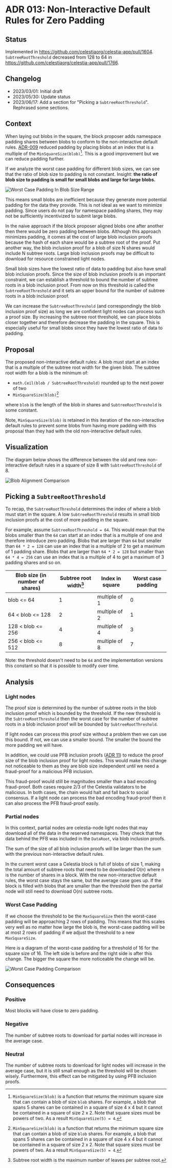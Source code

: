 # ADR 013: Non-Interactive Default Rules for Zero Padding

## Status

Implemented in <https://github.com/celestiaorg/celestia-app/pull/1604>. `SubtreeRootThreshold` decreased from 128 to 64 in <https://github.com/celestiaorg/celestia-app/pull/1766>.

## Changelog

- 2023/03/01: Initial draft
- 2023/05/30: Update status
- 2023/06/17: Add a section for "Picking a `SubtreeRootThreshold`". Rephrased some sections.

## Context

When laying out blobs in the square, the block proposer adds namespace padding shares between blobs to conform to the non-interactive default rules. [ADR-009](./adr-009-non-interactive-default-rules-for-reduced-padding.md) reduced padding by placing blobs at an index that is a multiple of the `MinSquareSize(blob)`[^1]. This is a good improvement but we can reduce padding further.

If we analyze the worst case padding for different blob sizes, we can see that the ratio of blob size to padding is not constant. Insight: **the ratio of blob size to padding is small for small blobs and large for large blobs.**

![Worst Case Padding In Blob Size Range](./assets/adr013/worst-case-padding-in-blob-size-range.png)

This means small blobs are inefficient because they generate more potential padding for the data they provide. This is not ideal as we want to minimize padding. Since users do not pay for namespace padding shares, they may not be sufficiently incentivized to submit large blobs.

In the naive approach if the block proposer aligned blobs one after another then there would be zero padding between blobs. Although this approach minimizes padding, it comes at the cost of large blob inclusion proofs because the hash of each share would be a subtree root of the proof. Put another way, the blob inclusion proof for a blob of size N shares would include N subtree roots. Large blob inclusion proofs may be difficult to download for resource constrained light nodes.

Small blob sizes have the lowest ratio of data to padding but also have small blob inclusion proofs. Since the size of blob inclusion proofs is an important constraint, we can establish a threshold to bound the number of subtree roots in a blob inclusion proof. From now on this threshold is called the `SubtreeRootThreshold` and it sets an upper bound for the number of subtree roots in a blob inclusion proof.

We can increase the `SubtreeRootThreshold` (and correspondingly the blob inclusion proof size) as long we are confident light nodes can process such a proof size. By increasing the subtree root threshold, we can place blobs closer together and therefore decrease the padding in the square. This is especially useful for small blobs since they have the lowest ratio of data to padding.

## Proposal

The proposed non-interactive default rules: A blob must start at an index that is a multiple of the subtree root width for the given blob. The subtree root width for a blob is the minimum of:

- `math.Ceil(blob / SubtreeRootThreshold)` rounded up to the next power of two
- `MinSquareSize(blob)`[^1]

where `blob` is the length of the blob in shares and `SubtreeRootThreshold` is some constant.

Note, `MinSquareSize(blob)` is retained in this iteration of the non-interactive default rules to prevent some blobs from having more padding with this proposal than they had with the old non-interactive default rules.

## Visualization

The diagram below shows the difference between the old and new non-interactive default rules in a square of size 8 with `SubtreeRootThreshold` of 8.

![Blob Alignment Comparison](./assets/adr013/blob-alignment-comparison.png)

## Picking a `SubtreeRootThreshold`

To recap, the `SubtreeRootThreshold` determines the index of where a blob must start in the square. A low `SubtreeRootThreshold` results in small blob inclusion proofs at the cost of more padding in the square.

For example, assume `SubtreeRootThreshold = 64`. This would mean that the blobs smaller than the `64` can start at an index that is a multiple of one and therefore introduce zero padding. Blobs that are larger than `64` but smaller than `64 * 2 = 128` can use an index that is a multiple of 2 to get a maximum of 1 padding share. Blobs that are larger than `64 * 2 = 128` but smaller than `64 * 4 = 256` can use an index that is a multiple of 4 to get a maximum of 3 padding shares and so on.

Blob size (in number of shares) | Subtree root width[^2] | Index in square | Worst case padding
--------------------------------|------------------------|-----------------|-------------------
blob <= 64                      | 1                      | multiple of 1   | 0
64 < blob <= 128                | 2                      | multiple of 2   | 1
128 < blob <= 256               | 4                      | multiple of 4   | 3
256 < blob <= 512               | 8                      | multiple of 8   | 7

Note: the threshold doesn't need to be `64` and the implementation versions this constant so that it is possible to modify over time.

## Analysis

### Light nodes

The proof size is determined by the number of subtree roots in the blob inclusion proof which is bounded by the threshold. If the new threshold is the `SubtreeRootThreshold` then the worst case for the number of subtree roots in a blob inclusion proof will be bounded by `SubtreeRootThreshold`.

If light nodes can process this proof size without a problem then we can use this bound. If not, we can use a smaller bound. The smaller the bound the more padding we will have.

In addition, we could use PFB inclusion proofs ([ADR 11](./adr-011-optimistic-blob-size-independent-inclusion-proofs-and-pfb-fraud-proofs.md)) to reduce the proof size of the blob inclusion proof for light nodes. This would make this change not noticeable to them as they are blob size independent until we need a fraud-proof for a malicious PFB inclusion.

This fraud-proof would still be magnitudes smaller than a bad encoding fraud-proof. Both cases require 2/3 of the Celestia validators to be malicious. In both cases, the chain would halt and fall back to social consensus. If a light node can process the bad encoding fraud-proof then it can also process the PFB fraud-proof easily.

### Partial nodes

In this context, partial nodes are celestia-node light nodes that may download all of the data in the reserved namespaces. They check that the data behind the PFB was included in the `DataRoot`, via blob inclusion proofs.

The sum of the size of all blob inclusion proofs will be larger than the sum with the previous non-interactive default rules.

In the current worst case a Celestia block is full of blobs of size 1, making the total amount of subtree roots that need to be downloaded O(n) where n is the number of shares in a block. With the new non-interactive default rules, the worst case stays the same, but the average case goes up. If the block is filled with blobs that are smaller than the threshold then the partial node will still need to download O(n) subtree roots.

### Worst Case Padding

If we choose the threshold to be the `MaxSquareSize` then the worst-case padding will be approaching 2 rows of padding. This means that this scales very well as no matter how large the blob is, the worst-case padding will be at most 2 rows of padding if we adjust the threshold to a new `MaxSquareSize`.

Here is a diagram of the worst-case padding for a threshold of 16 for the square size of 16. The left side is before and the right side is after this change. The bigger the square the more noticeable the change will be.

![Worst Case Padding Comparison](./assets/adr013/worst-case-padding-comparison.png)

## Consequences

### Positive

Most blocks will have close to zero padding.

### Negative

The number of subtree roots to download for partial nodes will increase in the average case.

### Neutral

The number of subtree roots to download for light nodes will increase in the average case, but it is still small enough as the threshold will be chosen wisely. Furthermore, this effect can be mitigated by using PFB inclusion proofs.

[^1]: `MinSquareSize(blob)` is a function that returns the minimum square size that can contain a blob of size `blob` shares. For example, a blob that spans 5 shares can be contained in a square of size 4 x 4 but it cannot be contained in a square of size 2 x 2. Note that square sizes must be powers of two. As a result `MinSquareSize(5) = 4`.

[^2]: Subtree root width is the maximum number of leaves per subtree root.
